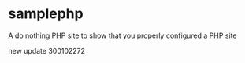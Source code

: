 samplephp
=========

A do nothing PHP site to show that you properly configured a PHP site


new update 300102272

